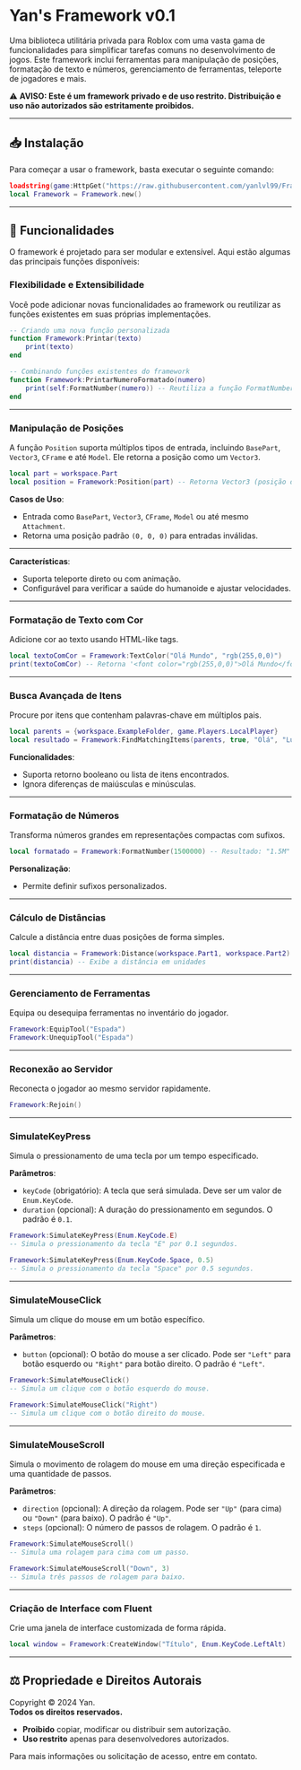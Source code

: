 # **Yan's Framework v0.1**

Uma biblioteca utilitária privada para Roblox com uma vasta gama de funcionalidades para simplificar tarefas comuns no desenvolvimento de jogos. Este framework inclui ferramentas para manipulação de posições, formatação de texto e números, gerenciamento de ferramentas, teleporte de jogadores e mais.

⚠️ **AVISO: Este é um framework privado e de uso restrito. Distribuição e uso não autorizados são estritamente proibidos.**

---

## 📥 **Instalação**

Para começar a usar o framework, basta executar o seguinte comando:

```lua
loadstring(game:HttpGet("https://raw.githubusercontent.com/yanlvl99/Frameworks/refs/heads/main/base.lua"))()
local Framework = Framework.new()
```

---

## 🚀 **Funcionalidades**

O framework é projetado para ser modular e extensível. Aqui estão algumas das principais funções disponíveis:

### **Flexibilidade e Extensibilidade**
Você pode adicionar novas funcionalidades ao framework ou reutilizar as funções existentes em suas próprias implementações.

```lua
-- Criando uma nova função personalizada
function Framework:Printar(texto)
    print(texto)
end

-- Combinando funções existentes do framework
function Framework:PrintarNumeroFormatado(numero)
    print(self:FormatNumber(numero)) -- Reutiliza a função FormatNumber
end
```

---

### **Manipulação de Posições**
A função `Position` suporta múltiplos tipos de entrada, incluindo `BasePart`, `Vector3`, `CFrame` e até `Model`. Ele retorna a posição como um `Vector3`.

```lua
local part = workspace.Part
local position = Framework:Position(part) -- Retorna Vector3 (posição da peça)
```

**Casos de Uso**:
- Entrada como `BasePart`, `Vector3`, `CFrame`, `Model` ou até mesmo `Attachment`.
- Retorna uma posição padrão `(0, 0, 0)` para entradas inválidas.

---
**Características**:
- Suporta teleporte direto ou com animação.
- Configurável para verificar a saúde do humanoide e ajustar velocidades.

---

### **Formatação de Texto com Cor**
Adicione cor ao texto usando HTML-like tags.

```lua
local textoComCor = Framework:TextColor("Olá Mundo", "rgb(255,0,0)")
print(textoComCor) -- Retorna '<font color="rgb(255,0,0)">Olá Mundo</font>'
```

---

### **Busca Avançada de Itens**
Procure por itens que contenham palavras-chave em múltiplos pais.

```lua
local parents = {workspace.ExampleFolder, game.Players.LocalPlayer}
local resultado = Framework:FindMatchingItems(parents, true, "Olá", "Lua")
```

**Funcionalidades**:
- Suporta retorno booleano ou lista de itens encontrados.
- Ignora diferenças de maiúsculas e minúsculas.

---

### **Formatação de Números**
Transforma números grandes em representações compactas com sufixos.

```lua
local formatado = Framework:FormatNumber(1500000) -- Resultado: "1.5M"
```

**Personalização**:
- Permite definir sufixos personalizados.

---

### **Cálculo de Distâncias**
Calcule a distância entre duas posições de forma simples.

```lua
local distancia = Framework:Distance(workspace.Part1, workspace.Part2)
print(distancia) -- Exibe a distância em unidades
```

---

### **Gerenciamento de Ferramentas**
Equipa ou desequipa ferramentas no inventário do jogador.

```lua
Framework:EquipTool("Espada")
Framework:UnequipTool("Espada")
```

---

### **Reconexão ao Servidor**
Reconecta o jogador ao mesmo servidor rapidamente.

```lua
Framework:Rejoin()
```

---

### **SimulateKeyPress**  
Simula o pressionamento de uma tecla por um tempo especificado.  

**Parâmetros**:  
- `keyCode` (obrigatório): A tecla que será simulada. Deve ser um valor de `Enum.KeyCode`.  
- `duration` (opcional): A duração do pressionamento em segundos. O padrão é `0.1`.  

```lua
Framework:SimulateKeyPress(Enum.KeyCode.E)  
-- Simula o pressionamento da tecla "E" por 0.1 segundos.

Framework:SimulateKeyPress(Enum.KeyCode.Space, 0.5)  
-- Simula o pressionamento da tecla "Space" por 0.5 segundos.
```

---

### **SimulateMouseClick**  
Simula um clique do mouse em um botão específico.  

**Parâmetros**:  
- `button` (opcional): O botão do mouse a ser clicado. Pode ser `"Left"` para botão esquerdo ou `"Right"` para botão direito. O padrão é `"Left"`.  

```lua
Framework:SimulateMouseClick()  
-- Simula um clique com o botão esquerdo do mouse.

Framework:SimulateMouseClick("Right")  
-- Simula um clique com o botão direito do mouse.
```

---

### **SimulateMouseScroll**  
Simula o movimento de rolagem do mouse em uma direção especificada e uma quantidade de passos.  

**Parâmetros**:  
- `direction` (opcional): A direção da rolagem. Pode ser `"Up"` (para cima) ou `"Down"` (para baixo). O padrão é `"Up"`.  
- `steps` (opcional): O número de passos de rolagem. O padrão é `1`.  

```lua
Framework:SimulateMouseScroll()  
-- Simula uma rolagem para cima com um passo.

Framework:SimulateMouseScroll("Down", 3)  
-- Simula três passos de rolagem para baixo.
```  

--- 

### **Criação de Interface com Fluent**
Crie uma janela de interface customizada de forma rápida.

```lua
local window = Framework:CreateWindow("Título", Enum.KeyCode.LeftAlt)
```

---

## ⚖️ **Propriedade e Direitos Autorais**

Copyright © 2024 Yan.  
**Todos os direitos reservados.**

- **Proibido** copiar, modificar ou distribuir sem autorização.
- **Uso restrito** apenas para desenvolvedores autorizados.

Para mais informações ou solicitação de acesso, entre em contato.

